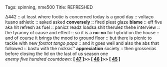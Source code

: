 Tags: spinning, nme500
Title: REFRESHED
  
∆442 :: at least where footie is concerned today is a good day :: voltaço ituano athletic :: asked asked **conversely** :: fired pleat glaze **blame** :: eff five aka hit refresh as fuel :: panicz readz loadsa shit therulez thehe interview :: the tyranny of cause and effect :: so it is a **no-no** for hybrid on the house :: and of course it brings the mood to ground floor :: but there is picnic to tackle with new _foxtrot tango papa_ :: and it goes well and also the abs that followed :: bastu with the nicksis™ **appreciation** society :: then grosserias before closing the lid on the last of us season one  
_enemy five hundred countdown:_ **[ [47](https://www.allmusic.com/album/strangeways-here-we-come-mw0000193220) ]>> [ [46](https://www.allmusic.com/album/debut-mw0000095292) ]>> [ [45](https://www.allmusic.com/album/parallel-lines-mw0000011984) ]**  
